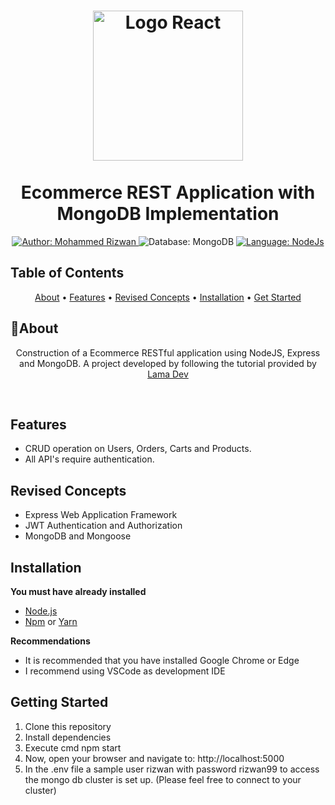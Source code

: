 <h1 align="center">
    <img src="https://upload.wikimedia.org/wikipedia/commons/thumb/6/64/Expressjs.png/180px-Expressjs.png" alt="Logo React" width="240">
    <br><br>
    Ecommerce REST Application with MongoDB Implementation
</h1>

<div>
<p align="center">
    <a href="https://www.linkedin.com/in/mohammed-rizwan-ab3b6518b/" target="_blank">
        <img src="https://img.shields.io/static/v1?label=Author&message=Mohammed Rizwan&color=00ba6d&style=for-the-badge&logo=LinkedIn" alt="Author: Mohammed Rizwan">
    </a>
    <a>
        <img src="https://img.shields.io/static/v1?label=Database&message=MongoDB&color=aquamarine&style=for-the-badge&logo=MongoDB" alt="Database: MongoDB ">
    </a>
    <a href="#">
        <img src="https://img.shields.io/static/v1?label=Language&message=NodeJS&color=yellow&style=for-the-badge&logo=JavaScript" alt="Language: NodeJs">
    </a>
  <br>
</p>

</div>

## Table of Contents

<p align="center">
 <a href="#about">About</a> •
 <a href="#features">Features</a> •
 <a href="#revised-concepts">Revised Concepts</a> • 
 <a href="#installation">Installation</a> • 
 <a href="#getting-started">Get Started</a>
</p>

## 📌About

<div>
    <p align="center">
        Construction of a Ecommerce RESTful application using NodeJS, Express and MongoDB. A project developed by following the tutorial provided by <a href="https://www.youtube.com/@LamaDev"> Lama Dev </a>
    </p>
</div>

<br>

## Features

- CRUD operation on Users, Orders, Carts and Products.
- All API's require authentication.

## Revised Concepts

- Express Web Application Framework
- JWT Authentication and Authorization
- MongoDB and Mongoose

## Installation

**You must have already installed**
- [Node.js](https://nodejs.org/en/)
- [Npm](https://www.npmjs.com/) or [Yarn](https://yarnpkg.com/)

**Recommendations**
-   It is recommended that you have installed Google Chrome or Edge
-   I recommend using VSCode as development IDE


## Getting Started

1. Clone this repository
2. Install dependencies
3. Execute cmd npm start
4. Now, open your browser and navigate to: http://localhost:5000
5. In the .env file a sample user rizwan with password rizwan99 to access the mongo db cluster is set up. (Please feel free to connect to your cluster)